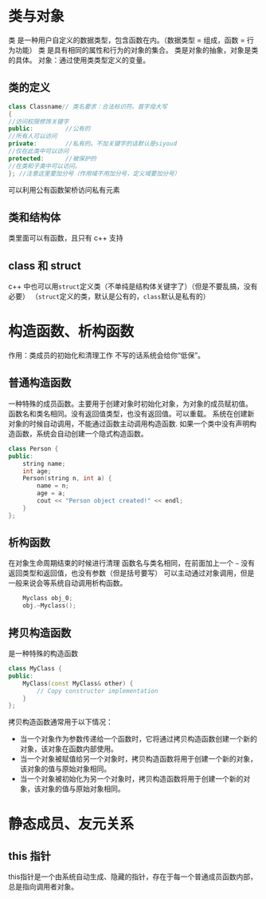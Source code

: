 # 类与对象
类 是一种用户自定义的数据类型，包含函数在内。（数据类型 = 组成，函数 = 行为功能）
类 是具有相同的属性和行为的对象的集合。
类是对象的抽象，对象是类的具体。
对象：通过使用类类型定义的变量。

## 类的定义
```cpp
class Classname// 类名要求：合法标识符。首字母大写
{
//访问权限修饰关键字
public:         //公有的
//所有人可以访问
private:        //私有的。不加关键字的话默认是siyoud
//仅在此类中可以访问
protected:      //被保护的
//在类和子类中可以访问。
}; //注意这里要加分号（作用域不用加分号，定义域要加分号）
```
可以利用公有函数架桥访问私有元素

## 类和结构体
类里面可以有函数，且只有 c++ 支持
## class 和 struct
c++ 中也可以用`struct`定义类（不单纯是结构体关键字了）（但是不要乱搞，没有必要）
（`struct`定义的类，默认是公有的，`class`默认是私有的）


# 构造函数、析构函数
作用：类成员的初始化和清理工作
不写的话系统会给你“低保”。
## 普通构造函数
一种特殊的成员函数。主要用于创建对象时初始化对象，为对象的成员赋初值。
函数名和类名相同。没有返回值类型，也没有返回值。可以重载。
系统在创建新对象的时候自动调用，不能通过函数主动调用构造函数.
如果一个类中没有声明构造函数，系统会自动创建一个隐式构造函数。
```cpp
class Person {
public:
    string name;
    int age;
    Person(string n, int a) {
        name = n;
        age = a;
        cout << "Person object created!" << endl;
    }
};
```

## 析构函数
在对象生命周期结束的时候进行清理
函数名与类名相同，在前面加上一个 `~`
没有返回类型和返回值，也没有参数（但是括号要写）
可以主动通过对象调用，但是一般来说会等系统自动调用析构函数。
```cpp
    Myclass obj_0;
    obj.~Myclass();
```
## 拷贝构造函数
是一种特殊的构造函数
```cpp
class MyClass {
public:
    MyClass(const MyClass& other) {
        // Copy constructor implementation
    }
};
```
拷贝构造函数通常用于以下情况：

- 当一个对象作为参数传递给一个函数时，它将通过拷贝构造函数创建一个新的对象，该对象在函数内部使用。
- 当一个对象被赋值给另一个对象时，拷贝构造函数将用于创建一个新的对象，该对象的值与原始对象相同。
- 当一个对象被初始化为另一个对象时，拷贝构造函数将用于创建一个新的对象，该对象的值与原始对象相同。

# 静态成员、友元关系
## this 指针
this指针是一个由系统自动生成、隐藏的指针，存在于每一个普通成员函数内部，总是指向调用者对象。





















